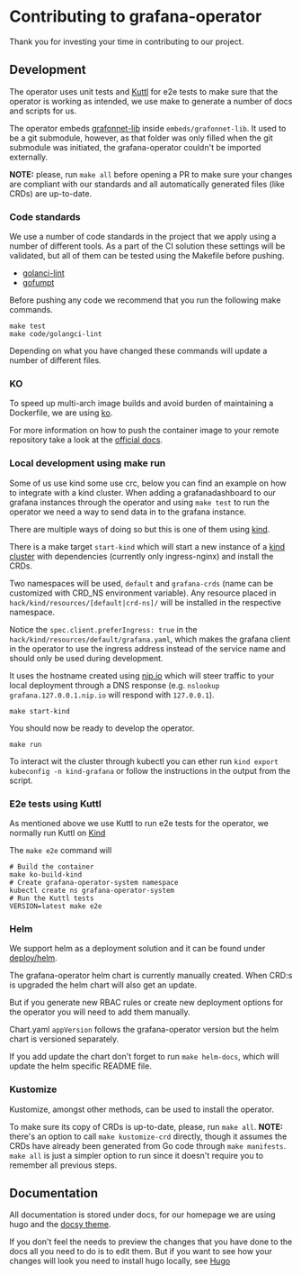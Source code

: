 # Contributing to grafana-operator

Thank you for investing your time in contributing to our project.

## Development

The operator uses unit tests and [Kuttl](https://kuttl.dev/) for e2e tests to make sure that the operator is working as intended, we use make to generate a number of docs and scripts for us.

The operator embeds [grafonnet-lib](https://github.com/grafana/grafonnet-lib) inside `embeds/grafonnet-lib`. It used to be a git submodule, however, as that folder was only filled when the git submodule was initiated, the grafana-operator couldn't be imported externally.

**NOTE:** please, run `make all` before opening a PR to make sure your changes are compliant with our standards and all automatically generated files (like CRDs) are up-to-date.

### Code standards

We use a number of code standards in the project that we apply using a number of different tools.
As a part of the CI solution these settings will be validated, but all of them can be tested using the Makefile before pushing.

- [golanci-lint](https://golangci-lint.run/)
- [gofumpt](https://github.com/mvdan/gofumpt)

Before pushing any code we recommend that you run the following make commands.

```shell
make test
make code/golangci-lint
```

Depending on what you have changed these commands will update a number of different files.

### KO

To speed up multi-arch image builds and avoid burden of maintaining a Dockerfile, we are using [ko](https://ko.build/).

For more information on how to push the container image to your remote repository take a look at the [official docs](https://ko.build/get-started/).

### Local development using make run

Some of us use kind some use crc, below you can find an example on how to integrate with a kind cluster.
When adding a grafanadashboard to our grafana instances through the operator and using `make test` to run the operator we need a way to send data in to the grafana instance.

There are multiple ways of doing so but this is one of them using [kind](https://kind.sigs.k8s.io/docs/user/ingress/#create-cluster).

There is a make target `start-kind` which will start a new instance of a
[kind cluster](https://kind.sigs.k8s.io/docs/user/ingress/#create-cluster)
with dependencies (currently only ingress-nginx) and install the CRDs.

Two namespaces will be used, `default` and `grafana-crds` (name can be customized with CRD_NS environment variable).
Any resource placed in `hack/kind/resources/[default|crd-ns]/` will be installed in the respective namespace.

Notice the `spec.client.preferIngress: true` in the `hack/kind/resources/default/grafana.yaml`,
which makes the grafana client in the operator to use the ingress address instead of the service name
and should only be used during development.

It uses the hostname created using [nip.io](https://nip.io/) which will steer traffic to your local deployment
through a DNS response (e.g. `nslookup grafana.127.0.0.1.nip.io` will respond with `127.0.0.1`).

```shell
make start-kind
```

You should now be ready to develop the operator.

```shell
make run
```

To interact wit the cluster through kubectl you can ether run `kind export kubeconfig -n kind-grafana`
or follow the instructions in the output from the script.

### E2e tests using Kuttl

As mentioned above we use Kuttl to run e2e tests for the operator, we normally run Kuttl on [Kind](https://kind.sigs.k8s.io/)

The `make e2e` command will

```shell
# Build the container
make ko-build-kind
# Create grafana-operator-system namespace
kubectl create ns grafana-operator-system
# Run the Kuttl tests
VERSION=latest make e2e
```

### Helm

We support helm as a deployment solution and it can be found under [deploy/helm](deploy/helm/grafana-operator/README.md).

The grafana-operator helm chart is currently manually created.
When CRD:s is upgraded the helm chart will also get an update.

But if you generate new RBAC rules or create new deployment options for the operator you will need to add them manually.

Chart.yaml `appVersion` follows the grafana-operator version but the helm chart is versioned separately.

If you add update the chart don't forget to run `make helm-docs`, which will update the helm specific README file.

### Kustomize

Kustomize, amongst other methods, can be used to install the operator.

To make sure its copy of CRDs is up-to-date, please, run `make all`.
**NOTE:** there's an option to call `make kustomize-crd` directly, though it assumes the CRDs have already been generated from Go code through `make manifests`. `make all` is just a simpler option to run since it doesn't require you to remember all previous steps.

## Documentation

All documentation is stored under docs, for our homepage we are using hugo and the [docsy theme](https://github.com/google/docsy).

If you don't feel the needs to preview the changes that you have done to the docs all you need to do is to edit them.
But if you want to see how your changes will look you need to install hugo locally, see [Hugo ](./hugo/README.md)
